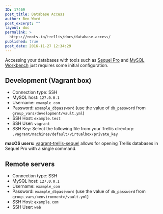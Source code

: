 ```yaml
---
ID: 17469
post_title: Database Access
author: Ben Word
post_excerpt: ""
layout: doc
permalink: >
  https://roots.io/trellis/docs/database-access/
published: true
post_date: 2016-11-27 12:34:29
---
```

Accessing your databases with tools such as [Sequel Pro](https://www.sequelpro.com/) and [MySQL Workbench](https://dev.mysql.com/downloads/workbench/) just requires some initial configuration.

## Development (Vagrant box)

* Connection type: SSH
* MySQL host: `127.0.0.1`
* Username: `example_com`
* Password: `example_dbpassword` (use the value of `db_password` from `group_vars/development/vault.yml`)
* SSH Host: `example.test`
* SSH User: `vagrant`
* SSH Key: Select the following file from your Trellis directory: `.vagrant/machines/default/virtualbox/private_key`

**macOS users:** [vagrant-trellis-sequel](https://github.com/TypistTech/vagrant-trellis-sequel) allows for opening Trellis databases in Sequel Pro with a single command.

## Remote servers

* Connection type: SSH
* MySQL host: `127.0.0.1`
* Username: `example_com`
* Password: `example_dbpassword` (use the value of `db_password` from `group_vars/<environment>/vault.yml`)
* SSH Host: `example.com`
* SSH User: `web`